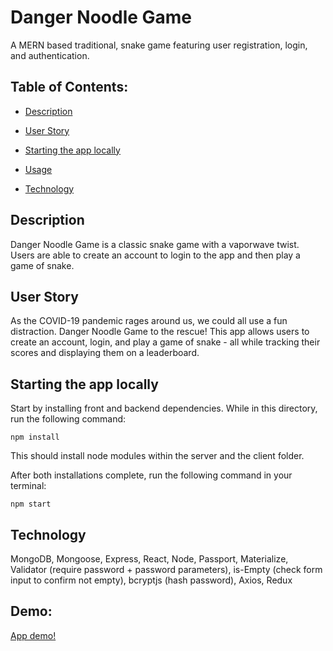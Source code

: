 # Danger Noodle Game

A MERN based traditional, snake game featuring user registration, login, and authentication. 

 ## Table of Contents:

  * [Description](#Description)
 
  * [User Story](#User-Story)
  
  * [Starting the app locally](#Starting-the-app-locally)

  * [Usage](#Usage)
  
  * [Technology](#Technology)
  
  ## Description

  Danger Noodle Game is a classic snake game with a vaporwave twist. Users are able to create an account to login to the app and then play a game of snake.
  
  ## User Story

  As the COVID-19 pandemic rages around us, we could all use a fun distraction. Danger Noodle Game to the rescue! This app allows users to create an account, login, and play a game of snake - all while tracking their scores and displaying them on a leaderboard. 
  
  ## Starting the app locally

  Start by installing front and backend dependencies. While in this directory, run the following command:

  ```
  npm install
  ```

  This should install node modules within the server and the client folder.

  After both installations complete, run the following command in your terminal:

  ```
  npm start
  ```
  
  ## Technology
  MongoDB, Mongoose, Express, React, Node, Passport, Materialize, Validator (require password + password parameters), is-Empty (check form input to confirm not empty), bcryptjs (hash password), Axios, Redux

  ## Demo:
  
  [App demo!](https://drive.google.com/file/d/1FME1cxXWMbPwzYmSKHSPa0qsP_piXpbJ/view)
